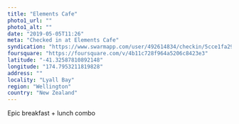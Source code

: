 ```yaml
---
title: "Elements Cafe"
photo1_url: ""
photo1_alt: ""
date: "2019-05-05T11:26"
meta: "Checked in at Elements Cafe"
syndication: "https://www.swarmapp.com/user/492614834/checkin/5cce1fa2947c05002c5ab842"
foursquare: "https://foursquare.com/v/4b11c728f964a5206c8423e3"
latitude: "-41.32587810892148"
longitude: "174.7953211819828"
address: ""
locality: "Lyall Bay"
region: "Wellington"
country: "New Zealand"
---
```

Epic breakfast + lunch combo
